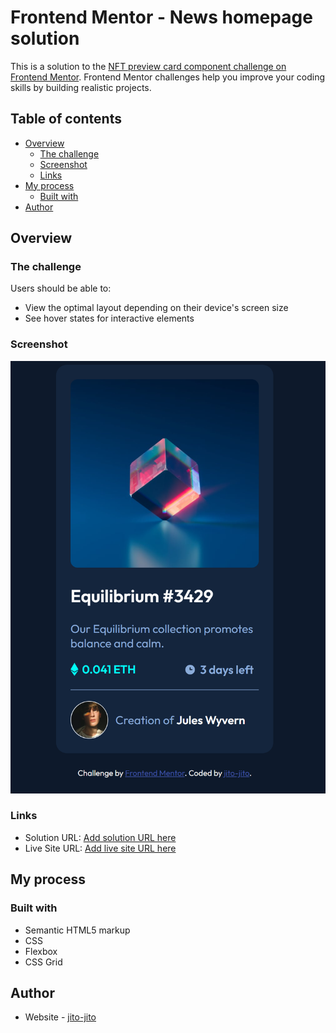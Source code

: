 # Frontend Mentor - News homepage solution

This is a solution to the [NFT preview card component challenge on Frontend Mentor](https://www.frontendmentor.io/challenges/nft-preview-card-component-SbdUL_w0U). Frontend Mentor challenges help you improve your coding skills by building realistic projects. 

## Table of contents

- [Overview](#overview)
  - [The challenge](#the-challenge)
  - [Screenshot](#screenshot)
  - [Links](#links)
- [My process](#my-process)
  - [Built with](#built-with)
- [Author](#author)

## Overview

### The challenge

Users should be able to:

- View the optimal layout depending on their device's screen size
- See hover states for interactive elements


### Screenshot

![design](./design.png)

### Links

- Solution URL: [Add solution URL here](https://codesandbox.io/s/priceless-darkness-wccezc)
- Live Site URL: [Add live site URL here](https://csb-8fgkpd.netlify.app/)

## My process

### Built with

- Semantic HTML5 markup
- CSS
- Flexbox
- CSS Grid

## Author

- Website - [jito-jito](https://github.com/jito-jito)